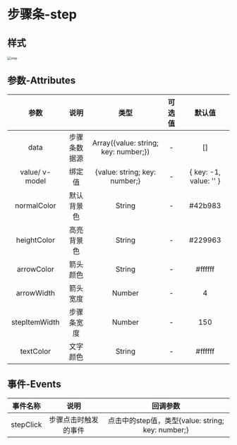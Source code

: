# 步骤条-step

## 样式

<img src="https://gph.is/g/E3njRJO" alt="step" style="zoom:50%;" />

## 参数-Attributes

|      参数      |     说明     |                 类型                 | 可选值 |         默认值         |
| :------------: | :----------: | :----------------------------------: | :----: | :--------------------: |
|      data      | 步骤条数据源 | Array({value: string; key: number;}) |   -    |           []           |
| value/ v-model |    绑定值    |    {value: string; key: number;}     |   -    | { key: -1, value: '' } |
|  normalColor   |  默认背景色  |                String                |   -    |        #42b983         |
|  heightColor   |  高亮背景色  |                String                |   -    |        #229963         |
|   arrowColor   |   箭头颜色   |                String                |   -    |        #ffffff         |
|   arrowWidth   |   箭头宽度   |                Number                |   -    |           4            |
| stepItemWidth  |  步骤条宽度  |                Number                |   -    |          150           |
|   textColor    |   文字颜色   |                String                |   -    |        #ffffff         |



## 事件-Events

| 事件名称  |         说明         |                     回调参数                      |
| :-------: | :------------------: | :-----------------------------------------------: |
| stepClick | 步骤点击时触发的事件 | 点击中的step值，类型{value: string; key: number;} |

